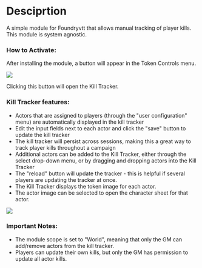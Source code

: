 # Desciprtion
A simple module for Foundryvtt that allows manual tracking of player kills. This module is system agnostic.

### How to Activate:
After installing the module, a button will appear in the Token Controls menu.

<img src="https://github.com/user-attachments/assets/9bed7c3f-67b6-4762-860a-3c72182c12d1">

Clicking this button will open the Kill Tracker.

### Kill Tracker features:
  - Actors that are assigned to players (through the "user configuration" menu) are automatically displayed in the kill tracker
  - Edit the input fields next to each actor and click the "save" button to update the kill tracker
  - The kill tracker will persist across sessions, making this a great way to track player kills throughout a campaign
  - Additional actors can be added to the Kill Tracker, either through the select drop-down menu, or by dragging and dropping actors into the Kill Tracker
  - The "reload" button will update the tracker - this is helpful if several players are updating the tracker at once.
  - The Kill Tracker displays the token image for each actor.
  - The actor image can be selected to open the character sheet for that actor.

<img src="https://github.com/user-attachments/assets/9ee460b2-cfae-48cd-9064-0c1c9712e547">

### Important Notes:
- The module scope is set to "World", meaning that only the GM can add/remove actors from the kill tracker.
- Players can update their own kills, but only the GM has permission to update all actor kills.
